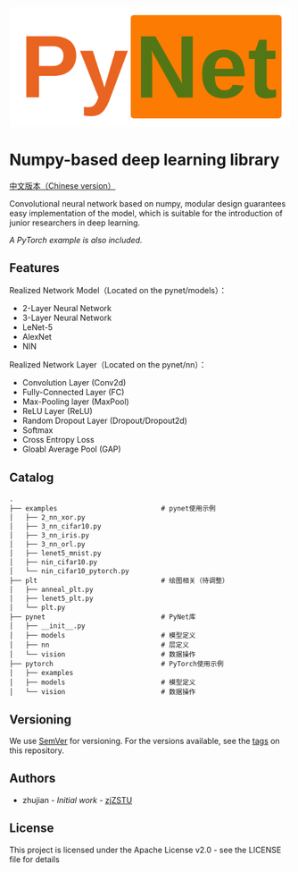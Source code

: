 
![](imgs/logo.png)

#  Numpy-based deep learning library 

[中文版本（Chinese version）](./README.zh-CN.md)

Convolutional neural network based on numpy, modular design guarantees easy implementation of the model, which is suitable for the introduction of junior researchers in deep learning.

*A PyTorch example is also included.*

## Features

Realized Network Model（Located on the pynet/models）：

* 2-Layer Neural Network
* 3-Layer Neural Network
* LeNet-5
* AlexNet
* NIN

Realized Network Layer（Located on the pynet/nn）：

* Convolution Layer (Conv2d)
* Fully-Connected Layer (FC)
* Max-Pooling layer (MaxPool)
* ReLU Layer (ReLU)
* Random Dropout Layer (Dropout/Dropout2d)
* Softmax
* Cross Entropy Loss
* Gloabl Average Pool (GAP)

## Catalog

```
.
├── examples                          # pynet使用示例
│   ├── 2_nn_xor.py
│   ├── 3_nn_cifar10.py
│   ├── 3_nn_iris.py
│   ├── 3_nn_orl.py
│   ├── lenet5_mnist.py
│   ├── nin_cifar10.py
│   └── nin_cifar10_pytorch.py
├── plt                               # 绘图相关（待调整）
│   ├── anneal_plt.py
│   ├── lenet5_plt.py
│   └── plt.py
├── pynet                             # PyNet库
│   ├── __init__.py
│   ├── models                        # 模型定义
│   ├── nn                            # 层定义
│   └── vision                        # 数据操作
├── pytorch                           # PyTorch使用示例
│   ├── examples                      
│   ├── models                        # 模型定义
│   └── vision                        # 数据操作
```

## Versioning

We use [SemVer](http://semver.org/) for versioning. For the versions available, see the [tags](https://github.com/zjZSTU/PyNet/releases) on this repository.

## Authors

* zhujian - *Initial work* - [zjZSTU](https://github.com/zjZSTU)

## License

This project is licensed under the Apache License v2.0 - see the LICENSE file for details